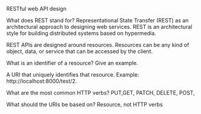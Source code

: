 RESTful web API design

What does REST stand for?
Representational State Transfer (REST) as an architectural approach to designing web services. REST is an architectural style for building distributed systems based on hypermedia.

REST APIs are designed around resources. Resources can be any kind of object, data, or service that can be accessed by the client.

What is an identifier of a resource? Give an example.

A URI that uniquely identifies that resource. Example: http://localhost:8000/test/2.

What are the most common HTTP verbs?
 PUT,GET, PATCH, DELETE, POST,

What should the URIs be based on?
Resource, not HTTP verbs

